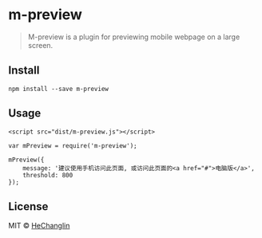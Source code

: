 # m-preview

> M-preview is a plugin for previewing mobile webpage on a large screen.

## Install

    npm install --save m-preview

## Usage

    <script src="dist/m-preview.js"></script>

    var mPreview = require('m-preview');

    mPreview({
        message: '建议使用手机访问此页面, 或访问此页面的<a href="#">电脑版</a>',
        threshold: 800
    });

## License

MIT © [HeChanglin](mailto://907953320@qq.com)
